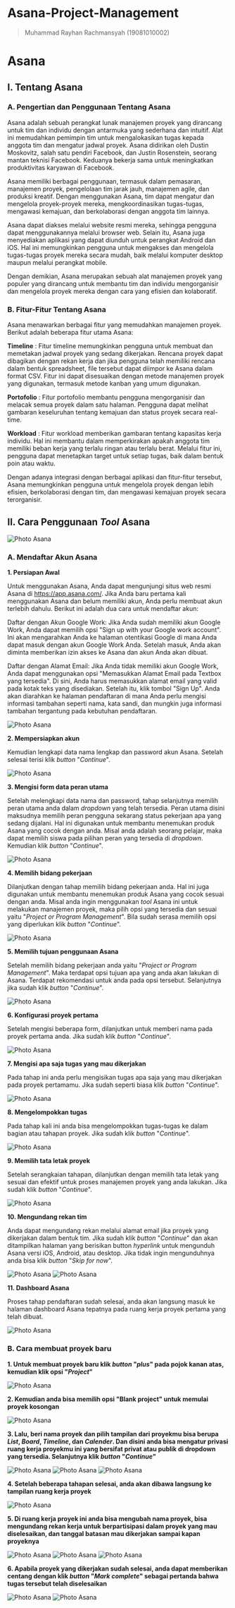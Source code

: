 # Asana-Project-Management
> Muhammad Rayhan Rachmansyah (19081010002)

# Asana
## I. Tentang Asana
### A. Pengertian dan Penggunaan Tentang Asana

Asana adalah sebuah perangkat lunak manajemen proyek yang dirancang untuk tim dan individu dengan antarmuka yang sederhana dan intuitif. Alat ini memudahkan pemimpin tim untuk mengalokasikan tugas kepada anggota tim dan mengatur jadwal proyek. Asana didirikan oleh Dustin Moskovitz, salah satu pendiri Facebook, dan Justin Rosenstein, seorang mantan teknisi Facebook. Keduanya bekerja sama untuk meningkatkan produktivitas karyawan di Facebook.

Asana memiliki berbagai penggunaan, termasuk dalam pemasaran, manajemen proyek, pengelolaan tim jarak jauh, manajemen agile, dan produksi kreatif. Dengan menggunakan Asana, tim dapat mengatur dan mengelola proyek-proyek mereka, mengkoordinasikan tugas-tugas, mengawasi kemajuan, dan berkolaborasi dengan anggota tim lainnya.

Asana dapat diakses melalui website resmi mereka, sehingga pengguna dapat menggunakannya melalui browser web. Selain itu, Asana juga menyediakan aplikasi yang dapat diunduh untuk perangkat Android dan iOS. Hal ini memungkinkan pengguna untuk mengakses dan mengelola tugas-tugas proyek mereka secara mudah, baik melalui komputer desktop maupun melalui perangkat mobile.

Dengan demikian, Asana merupakan sebuah alat manajemen proyek yang populer yang dirancang untuk membantu tim dan individu mengorganisir dan mengelola proyek mereka dengan cara yang efisien dan kolaboratif.

### B. Fitur-Fitur Tentang Asana

Asana menawarkan berbagai fitur yang memudahkan manajemen proyek. Berikut adalah beberapa fitur utama Asana:

**Timeline** : Fitur timeline memungkinkan pengguna untuk membuat dan memetakan jadwal proyek yang sedang dikerjakan. Rencana proyek dapat dibagikan dengan rekan kerja dan jika pengguna telah memiliki rencana dalam bentuk spreadsheet, file tersebut dapat diimpor ke Asana dalam format CSV. Fitur ini dapat disesuaikan dengan metode manajemen proyek yang digunakan, termasuk metode kanban yang umum digunakan.

**Portofolio** : Fitur portofolio membantu pengguna mengorganisir dan melacak semua proyek dalam satu halaman. Pengguna dapat melihat gambaran keseluruhan tentang kemajuan dan status proyek secara real-time.

**Workload** : Fitur workload memberikan gambaran tentang kapasitas kerja individu. Hal ini membantu dalam memperkirakan apakah anggota tim memiliki beban kerja yang terlalu ringan atau terlalu berat. Melalui fitur ini, pengguna dapat menetapkan target untuk setiap tugas, baik dalam bentuk poin atau waktu.

Dengan adanya integrasi dengan berbagai aplikasi dan fitur-fitur tersebut, Asana memungkinkan pengguna untuk mengelola proyek dengan lebih efisien, berkolaborasi dengan tim, dan mengawasi kemajuan proyek secara terorganisir.

## II. Cara Penggunaan *Tool* Asana

<img src="Dokumentasi Asana/Asana.png" alt="Photo Asana" title="Logo Asana">

### A. Mendaftar Akun Asana

 **1. Persiapan Awal**

Untuk menggunakan Asana, Anda dapat mengunjungi situs web resmi Asana di https://app.asana.com/. Jika Anda baru pertama kali menggunakan Asana dan belum memiliki akun, Anda perlu membuat akun terlebih dahulu. Berikut ini adalah dua cara untuk mendaftar akun:

Daftar dengan Akun Google Work: Jika Anda sudah memiliki akun Google Work, Anda dapat memilih opsi "Sign up with your Google work account". Ini akan mengarahkan Anda ke halaman otentikasi Google di mana Anda dapat masuk dengan akun Google Work Anda. Setelah masuk, Anda akan diminta memberikan izin akses ke Asana dan akun Anda akan dibuat.

Daftar dengan Alamat Email: Jika Anda tidak memiliki akun Google Work, Anda dapat menggunakan opsi "Memasukkan Alamat Email pada Textbox yang tersedia". Di sini, Anda harus memasukkan alamat email yang valid pada kotak teks yang disediakan. Setelah itu, klik tombol "Sign Up". Anda akan diarahkan ke halaman pendaftaran di mana Anda perlu mengisi informasi tambahan seperti nama, kata sandi, dan mungkin juga informasi tambahan tergantung pada kebutuhan pendaftaran.

<img src="Dokumentasi Asana/Asana 1.png" alt="Photo Asana" title="Preview Asana">

 **2. Mempersiapkan akun**

Kemudian lengkapi data nama lengkap dan password akun Asana. Setelah selesai terisi klik *button* "*Continue*".

<img src="Dokumentasi Asana/Asana 2.png" alt="Photo Asana" title="Preview Asana">

 **3. Mengisi form data peran utama**

Setelah melengkapi data nama dan password, tahap selanjutnya memilih peran utama anda dalam *dropdown* yang telah tersedia. Peran utama disini maksudnya memilih peran 
pengguna sekarang status pekerjaan apa yang sedang dijalani. Hal ini digunakan untuk membantu menemukan produk Asana yang cocok dengan anda. Misal anda adalah seorang 
pelajar, maka dapat memilih siswa pada pilihan peran yang tersedia di *dropdown*. Kemudian klik *button* "*Continue*".

<img src="Dokumentasi Asana/Asana 3.png" alt="Photo Asana" title="Preview Asana">

 **4. Memilih bidang pekerjaan**

Dilanjutkan dengan tahap memilih bidang pekerjaan anda. Hal ini juga digunakan untuk membantu menemukan produk Asana yang cocok sesuai dengan anda. Misal anda ingin 
menggunakan *tool* Asana ini untuk melakukan manajemen proyek, maka pilih opsi yang tersedia dan sesuai yaitu "*Project or Program Management*". Bila sudah serasa 
memilih opsi yang diperlukan klik *button* "*Continue*".

<img src="Dokumentasi Asana/Asana 4.png" alt="Photo Asana" title="Preview Asana">

 **5. Memilih tujuan penggunaan Asana**

Setelah memilih bidang pekerjaan anda yaitu "*Project or Program Management*". Maka terdapat opsi tujuan apa yang anda akan lakukan di Asana. Terdapat rekomendasi untuk anda 
pada opsi tersebut. Selanjutnya jika sudah klik *button* "*Continue*".

<img src="Dokumentasi Asana/Asana 5.png" alt="Photo Asana" title="Preview Asana">

 **6. Konfigurasi proyek pertama**

Setelah mengisi beberapa form, dilanjutkan untuk memberi nama pada proyek pertama anda. Jika sudah klik *button* "*Continue*".

<img src="Dokumentasi Asana/Asana 6.png" alt="Photo Asana" title="Preview Asana">

 **7. Mengisi apa saja tugas yang mau dikerjakan**

Pada tahap ini anda perlu mengisikan tugas apa saja yang mau dikerjakan pada proyek pertamamu. Jika sudah seperti biasa klik *button* "*Continue*".

<img src="Dokumentasi Asana/Asana 7.png" alt="Photo Asana" title="Preview Asana">

 **8. Mengelompokkan tugas**

Pada tahap kali ini anda bisa mengelompokkan tugas-tugas ke dalam bagian atau tahapan proyek. Jika sudah klik *button* "*Continue*".

<img src="Dokumentasi Asana/Asana 8.png" alt="Photo Asana" title="Preview Asana">

 **9. Memilih tata letak proyek**

Setelah serangkaian tahapan, dilanjutkan dengan memilih tata letak yang sesuai dan efektif untuk proses manajemen proyek yang anda lakukan. Jika sudah klik *button* 
"*Continue*".

<img src="Dokumentasi Asana/Asana 9.png" alt="Photo Asana" title="Preview Asana">

 **10. Mengundang rekan tim**

Anda dapat mengundang rekan melalui alamat email jika proyek yang dikerjakan dalam bentuk tim. Jika sudah klik *button* "*Continue*" dan akan ditampilkan halaman yang berisikan 
button *hyperlink* untuk mengunduh Asana versi iOS, Android, atau desktop. Jika tidak ingin mengunduhnya anda bisa klik *button* "*Skip for now*".

<img src="Dokumentasi Asana/Asana 10.png" alt="Photo Asana" title="Preview Asana">

<img src="Dokumentasi Asana/Asana 11.png" alt="Photo Asana" title="Preview Asana">

 **11. Dashboard Asana**

Proses tahap pendaftaran sudah selesai, anda akan langsung masuk ke halaman dashboard Asana tepatnya pada ruang kerja proyek pertama yang telah dibuat.

<img src="Dokumentasi Asana/Asana 12.png" alt="Photo Asana" title="Preview Asana">

### B. Cara membuat proyek baru

 **1. Untuk membuat proyek baru klik *button* "*plus*" pada pojok kanan atas, kemudian klik opsi "*Project*"**

<img src="Dokumentasi Asana/Asana 13.png" alt="Photo Asana" title="Preview Asana">

 **2. Kemudian anda bisa memilih opsi "Blank project" untuk memulai proyek kosongan**

<img src="Dokumentasi Asana/Asana 14.png" alt="Photo Asana" title="Preview Asana">

 **3. Lalu, beri nama proyek dan pilih tampilan dari proyekmu bisa berupa *List*, *Board*, *Timeline*, dan *Calender*. Dan disini anda bisa mengatur privasi ruang kerja 
 proyekmu ini yang bersifat privat atau publik di dropdown yang tersedia. Selanjutnya klik *button* "*Continue*"**

<img src="Dokumentasi Asana/Asana 15.png" alt="Photo Asana" title="Preview Asana">

<img src="Dokumentasi Asana/Asana 16.png" alt="Photo Asana" title="Preview Asana">

<img src="Dokumentasi Asana/Asana 17.png" alt="Photo Asana" title="Preview Asana">

 **4. Setelah beberapa tahapan selesai, anda akan dibawa langsung ke tampilan ruang kerja proyek**

<img src="Dokumentasi Asana/Asana 18.png" alt="Photo Asana" title="Preview Asana">

 **5. Di ruang kerja proyek ini anda bisa mengubah nama proyek, bisa mengundang rekan kerja untuk berpartisipasi dalam proyek yang mau diselesaikan, dan tanggal batasan mau 
 dikerjakan sampai kapan proyeknya**

<img src="Dokumentasi Asana/Asana 19.png" alt="Photo Asana" title="Preview Asana">

<img src="Dokumentasi Asana/Asana 20.png" alt="Photo Asana" title="Preview Asana">

<img src="Dokumentasi Asana/Asana 21.png" alt="Photo Asana" title="Preview Asana">

 **6. Apabila proyek yang dikerjakan sudah selesai, anda dapat memberikan centang dengan klik *button* "*Mark complete*" sebagai pertanda bahwa tugas tersebut telah 
 diselesaikan**

<img src="Dokumentasi Asana/Asana 22.png" alt="Photo Asana" title="Preview Asana">
<img src="Dokumentasi Asana/Asana 23.png" alt="Photo Asana" title="Preview Asana">

